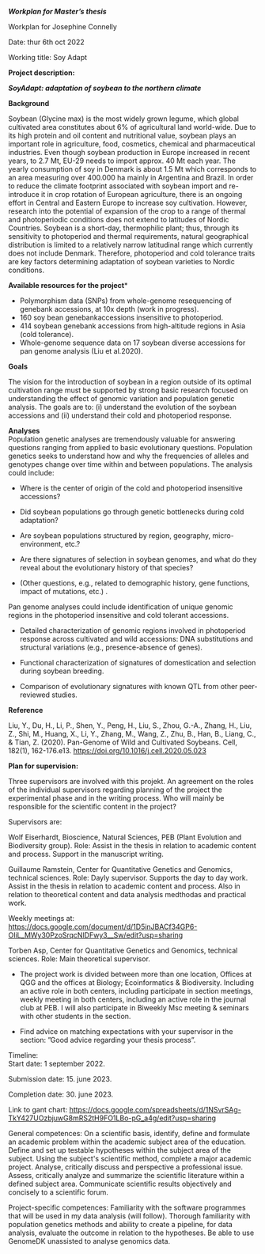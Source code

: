 ***Workplan for Master’s thesis***

Workplan for Josephine Connelly

Date: thur 6th oct 2022

Working title: Soy Adapt

**Project description:** 

***SoyAdapt: adaptation of soybean to the northern climate***

**Background**

Soybean (Glycine max) is the most widely grown legume, which global cultivated area constitutes about 6% of agricultural land world-wide. Due to its high protein and oil content and nutritional value, soybean plays an important role in agriculture, food, cosmetics, chemical and pharmaceutical industries. Even though soybean production in Europe increased in recent years, to 2.7 Mt, EU-29 needs to import approx. 40 Mt each year. The yearly consumption of soy in Denmark is about 1.5 Mt which corresponds to an area measuring over 400.000 ha mainly in Argentina and Brazil. In order to reduce the climate footprint associated with soybean import and re-introduce it in crop rotation of European agriculture, there is an ongoing effort in Central and Eastern Europe to increase soy cultivation. However, research into the potential of expansion of the crop to a range of thermal and photoperiodic conditions does not extend to latitudes of Nordic Countries. Soybean is a short-day, thermophilic plant; thus, through its sensitivity to photoperiod and thermal requirements, natural geographical distribution is limited to a relatively narrow latitudinal range which currently does not include Denmark. Therefore, photoperiod and cold tolerance traits are key factors determining adaptation of soybean varieties to Nordic conditions.  

**Available resources for the project***

- Polymorphism data (SNPs) from whole-genome resequencing of genebank accessions, at 10x depth (work in progress).
- 160 soy bean genebankaccessions insensitive to photoperiod.
- 414 soybean genebank accessions from high-altitude regions in Asia (cold tolerance).  
- Whole-genome sequence data on 17 soybean diverse accessions for pan genome analysis (Liu et al.2020).

**Goals**

The vision for the introduction of soybean in a region outside of its optimal cultivation range must be supported by strong basic research focused on understanding the effect of genomic variation and population genetic analysis. The goals are to: (i) understand the evolution of the soybean accessions and (ii) understand their cold and photoperiod response.

**Analyses**  
Population genetic analyses are tremendously valuable for answering questions ranging from applied to basic evolutionary questions. Population genetics seeks to understand how and why the frequencies of alleles and genotypes change over time within and between populations. The analysis could include:

- Where is the center of origin of the cold and photoperiod insensitive accessions?

- Did soybean populations go through genetic bottlenecks during cold adaptation?

- Are soybean populations structured by region, geography, micro-environment, etc.?

- Are there signatures of selection in soybean genomes, and what do they reveal about the evolutionary history of that species?

- (Other questions, e.g., related to demographic history, gene functions, impact of mutations, etc.) .

Pan genome analyses could include identification of unique genomic regions in the photoperiod insensitive and cold tolerant accessions.

- Detailed characterization of genomic regions involved in photoperiod response across cultivated and wild accessions: DNA substitutions and structural variations (e.g., presence-absence of genes).

- Functional characterization of signatures of domestication and selection during soybean breeding.

- Comparison of evolutionary signatures with known QTL from other peer-reviewed studies.

**Reference**

Liu, Y., Du, H., Li, P., Shen, Y., Peng, H., Liu, S., Zhou, G.-A., Zhang, H., Liu, Z., Shi, M., Huang, X., Li, Y., Zhang, M., Wang, Z., Zhu, B., Han, B., Liang, C., & Tian, Z. (2020). Pan-Genome of Wild and Cultivated Soybeans. Cell, 182(1), 162-176.e13. https://doi.org/10.1016/j.cell.2020.05.023

**Plan for supervision:** 

Three supervisors are involved with this projekt.
An agreement on the roles of the individual supervisors regarding planning of the project
the experimental phase and 
in the writing process. 
Who will mainly be responsible for the scientific content in the project?

Supervisors are: 

Wolf Eiserhardt, Bioscience, Natural Sciences, PEB (Plant Evolution and Biodiversity group).
Role: Assist in the thesis in relation to academic content and process. Support in the manuscript writing.

Guillaume Ramstein, Center for Quantitative Genetics and Genomics, technical sciences.
Role: Dayly supervisor. Supports the day to day work. Assist in the thesis in relation to academic content and process. Also in relation to theoretical content and data analysis medthodas and practical work.

Weekly meetings at: https://docs.google.com/document/d/1D5inJBACf34GP6-OIiL_MWy30PzoSrqcNlDFwy3__Sw/edit?usp=sharing

Torben Asp, Center for Quantitative Genetics and Genomics, technical sciences. 
Role: Main theoretical supervisor.

- The project work is divided between more than one location, Offices at QGG and the offices at Biology; Ecoinformatics & Biodiversity. Including an active role in both centers, including participate in section meetings, weekly meeting in both centers, including an active role in the journal club at PEB. I will also participate in Biweekly Msc meeting & seminars with other students in the section. 

- Find advice on matching expectations with your supervisor in the section: ”Good advice regarding your thesis process”.

Timeline:  
Start date: 1 september 2022.

Submission date: 15. june 2023.

Completion date: 30. june 2023.

Link to gant chart:
https://docs.google.com/spreadsheets/d/1NSvrSAg-TkY427UOzbjuwG8mRS2tH9FO1LBo-pG_a4g/edit?usp=sharing

General competences:
On a scientific basis, identify, define and formulate an academic problem within the academic subject area of the education. 
Define and set up testable hypotheses within the subject area of the subject.
Using the subject's scientific method, complete a major academic project.
Analyse, critically discuss and perspective a professional issue.
Assess, critically analyze and summarize the scientific literature within a defined subject area.
Communicate scientific results objectively and concisely to a scientific forum.

Project-specific competences:
Familiarity with the software programmes that will be used in my data analysis (will follow).
Thorough familiarity with population genetics methods and ability to create a pipeline, for data analysis, evaluate the outcome in relation to the hypotheses. 
Be able to use GenomeDK unassisted to analyse genomics data.
